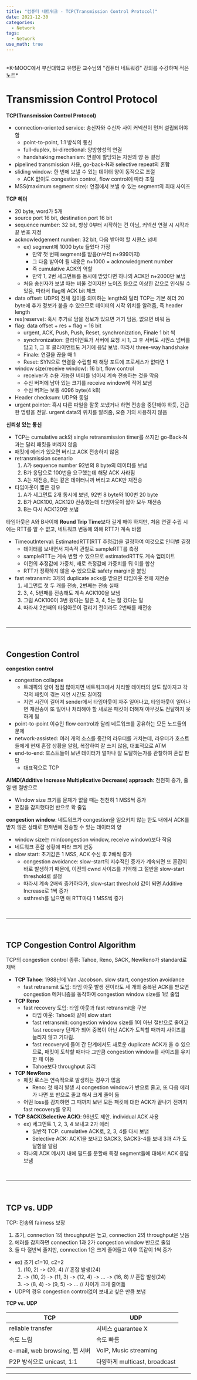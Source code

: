 ```yaml
---
title: "컴퓨터 네트워크 - TCP(Transmission Control Protocol)"
date: 2021-12-30
categories:
  - Network
tags:
  - Network
use_math: true
---
```


<br>
*K-MOOC에서 부산대학교 유영환 교수님의 "컴퓨터 네트워킹" 강의를 수강하며 적은 노트*

<br>

# Transmission Control Protocol

**TCP(Transmission Control Protocol)**
-	connection-oriented service: 송신자와 수신자 사이 커넥션이 먼저 설립되어야 함
    -	point-to-point, 1:1 방식의 통신
    -	full-duplex, bi-directional: 양방향성의 연결
    -	handshaking mechanism: 연결에 할당되는 자원의 양 등 결정
-	pipelined transmission 사용, go-back-N과 selective repeat의 혼합
-	sliding window: 한 번에 보낼 수 있는 데이터 양이 동적으로 조절
    -	ACK 없이도 congestion control, flow control에 따라 조절
-	MSS(maximum segment size): 연결에서 보낼 수 있는 segment의 최대 사이즈

**TCP 헤더**
-	20 byte, word가 5개
-	source port 16 bit, destination port 16 bit
-	sequence number: 32 bit, 항상 0부터 시작하는 건 아님, 커넥션 연결 시 시작과 끝 번호 지정
-	acknowledgement number: 32 bit, 다음 받아야 할 시퀀스 넘버
    -	ex) segment에 1000 byte 들었다 가정
        -	만약 첫 번째 segment를 받음(n부터 n+999까지)
        -	그 다음 받아야 될 내용은 n+1000 = acknowledgment number
        -	즉 cumulative ACK의 역할
        -	만약 1, 2번 세그먼트를 동시에 받았다면 하나의 ACK인 n+2000만 보냄
    -	처음 송신자가 보낼 때는 비울 것이지만 노이즈 등으로 이상한 값으로 인식될 수 있음, 따라서 flag에 ACK bit 체크
-	data offset: UDP의 전체 길이를 의미하는 length와 달리 TCP는 기본 헤더 20 byte에 추가 정보가 붙을 수 있으므로 데이터의 시작 위치를 알려줌, 즉 header length
-	res(reserve): 혹시 추가로 담을 정보가 있으면 거기 담음, 없으면 비워 둠
-	flag: data offset + res + flag = 16 bit
    -	urgent, ACK, Push, Push, Reset, synchronization, Finale 1 bit 씩
    -	synchronization: 클라이언트가 서버에 요청 시 1, 그 후 서버도 시퀀스 넘버를 담고 1, 그 후 클라이언트도 거기에 응답 보냄. 따라서 three-way handshake
    -	Finale: 연결을 끊을 때 1
    -	Reset: SYN으로 연결을 수립할 때 해당 포트에 프로세스가 없다면 1
-	window size(receive window): 16 bit, flow control
    -	receiver가 수용 가능한 버퍼를 넘어서 계속 전송하는 것을 막음
    -	수신 버퍼에 남아 있는 크기를 receive window에 적어 보냄
    -	수신 버퍼는 보통 4096 byte(4 kB)
-	Header checksum: UDP와 동일
-	urgent pointer: 혹시 다른 파일을 잘못 보냈거나 하면 전송을 중단해야 하듯, 긴급한 명령을 전달. urgent data의 위치를 알려줌, 요즘 거의 사용하지 않음

**신뢰성 있는 통신**
-	TCP는 cumulative ack와 single retransmission timer를 쓰지만 go-Back-N과는 달리 패킷을 버리지 않음
-	패킷에 에러가 있으면 버리고 ACK 전송하지 않음
-	retransmission scenario
    1.	A가 sequence number 92번의 8 byte의 데이터를 보냄
    2.	B가 응답으로 100번을 요구했는데 해당 ACK 사라짐
    3.	A는 재전송, B는 같은 데이터니까 버리고 ACK만 재전송
-	타임아웃이 짧은 경우
    1.	A가 세그먼트 2개 동시에 보냄, 92번 8 byte와 100번 20 byte
    2.	B가 ACK100, ACK120 전송했는데 타임아웃이 짧아 모두 재전송
    3.	B는 다시 ACK120만 보냄

타임아웃은 A와 B사이에 **Round Trip Time**보다 길게 해야 하지만, 처음 연결 수립 시에는 RTT를 알 수 없고, 네트워크 변동에 의해 RTT가 계속 바뀜
-	TimeoutInterval: EstimatedRTT(RTT 추정값)을 결정하여 이것으로 인터벌 결정
    -	데이터를 보내면서 지속적 관찰로 sampleRTT를 측정
    -	sampleRTT는 계속 변할 수 있으므로 estimatedRTT도 계속 업데이트
    -	이전의 추정값에 가중치, 새로 측정값에 가중치를 둬 이를 합산
    -	RTT가 정확하지 않을 수 있으므로 safety margin을 붙임
-	fast retransmit: 3개의 duplicate acks를 받으면 타임아웃 전에 재전송
    1.	세그먼트 첫 두 개를 전송, 2번째는 전송 실패
    2.	3, 4, 5번째를 전송해도 계속 ACK100을 보냄
    3.	그럼 ACK100이 3번 왔다는 말은 3, 4, 5는 잘 갔다는 말
    4.	따라서 2번째의 타임아웃이 걸리기 전이라도 2번째를 재전송

<br>

---

<br>

## Congestion Control

**congestion control**
-	congestion collapse
    -	트래픽의 양이 점점 많아지면 네트워크에서 처리할 데이터의 양도 많아지고 각각의 패킷이 겪는 지연 시간도 길어짐
    -	지연 시간이 길어져 sender에서 타임아웃이 자주 일어나고, 타임아웃이 일어나면 재전송이 또 일어나 처리해야 할 새로운 패킷이 더해져 아무것도 전달하지 못하게 됨
-	point-to-point 이슈인 flow control과 달리 네트워크를 공유하는 모든 노드들의 문제
-	network-assisted: 여러 개의 소스를 중간의 라우터를 거치는데, 라우터가 호스트들에게 현재 혼잡 상황을 알림, 복잡하여 잘 쓰지 않음, 대표적으로 ATM
-	end-to-end: 호스트들이 보낸 데이터가 얼마나 잘 도달하는가를 관찰하여 혼잡 판단
    -	대표적으로 TCP

**AIMD(Additive Increase Multiplicative Decrease) approach**: 천천히 증가, 줄일 땐 절반으로
-	Window size 크기를 문제가 없을 때는 천천히 1 MSS씩 증가
-	혼잡을 감지했다면 반으로 확 줄임

**congestion window**: 네트워크가 congestion을 일으키지 않는 한도 내에서 ACK를 받지 않은 상태로 한꺼번에 전송할 수 있는 데이터의 양
-	window size는 min(congestion window, receive window)보다 작음
-	네트워크 혼잡 상황에 따라 크게 변동
-	slow start: 초기값은 1 MSS, ACK 수신 후 2배씩 증가
    -	congestion avoidance: slow-start의 지수적인 증가가 계속되면 또 혼잡이 바로 발생하기 때문에, 이전의 cwnd 사이즈를 기억해 그 절반을 slow-start threshold로 설정
    -	따라서 계속 2배씩 증가하다가, slow-start threshold 값이 되면 Additive Increase로 1씩 증가
    -	ssthresh를 넘으면 매 RTT마다 1 MSS씩 증가

<br>

---

<br>

## TCP Congestion Control Algorithm

TCP의 congestion control 종류: Tahoe, Reno, SACK, NewReno가 standard로 채택
-	**TCP Tahoe**: 1988년에 Van Jacobson. slow start, congestion avoidance
    -	fast retransmit 도입: 타임 아웃 발생 전이라도 세 개의 중복된 ACK를 받으면 congestion 메커니즘을 동작하여 congestion window size를 1로 줄임
-	**TCP Reno**
    -	fast recovery 도입: 타임 아웃과 fast retransmit을 구분
        -	타임 아웃: Tahoe와 같이 slow start
        -	fast retransmit: congestion window size를 1이 아닌 절반으로 줄이고 fast recovery 단계가 되어 중복이 아닌 ACK가 도착할 때까지 사이즈를 늘리지 않고 기다림.
        -	fast recovery에 들어 간 단계에서도 새로운 duplicate ACK가 올 수 있으므로, 패킷이 도착할 때마다 그만큼 congestion window를 사이즈를 유지한 채 이동
        -	Tahoe보다 throughput 유리
-	**TCP NewReno**
    -	패킷 로스는 연속적으로 발생하는 경우가 많음
        -	Reno: 첫 에러 발생 시 congestion window가 반으로 줄고, 또 다음 에러가 나면 또 반으로 줄고 해서 크게 줄어 듦
    -	어떤 loss를 감지하면 그 때까지 보낸 모든 패킷에 대한 ACK가 끝나기 전까지 fast recovery를 유지
-	**TCP SACK(Selective ACK)**: 96년도 제안. individual ACK 사용
    -	ex) 세그먼트 1, 2, 3, 4 보내고 2가 에러
        -	일반적 TCP: cumulative ACK로, 2, 3, 4를 다시 보냄
        -	Selective ACK: ACK1을 보내고 SACK3, SACK3-4를 보내 3과 4가 도달함을 알림
    -	하나의 ACK 메시지 내에 필드를 분할해 특정 segment들에 대해서 ACK 응답 보냄

<br>

---

<br>

## TCP vs. UDP

TCP: 전송의 fairness 보장
1.	초기, connection 1의 throughput은 높고, connection 2의 throughput은 낮음
2.	에러를 감지하면 connection 1과 2가 congestion window 반으로 줄임
3.	둘 다 절반씩 줄지만, connection 1은 크게 줄어들고 이후 똑같이 1씩 증가
-	ex) 초기 c1=10, c2=2
    1.	(10, 2) -> (20, 4)	// 혼잡 발생(24)
    2.	-> (10, 2) -> (11, 3) -> (12, 4) -> … -> (16, 8)		// 혼잡 발생(24)
    3.	-> (8, 4) -> (9, 5) -> …	// 차이가 크게 줄어듦
-	UDP의 경우 congestion control없이 보내고 싶은 만큼 보냄

**TCP vs. UDP**
  
| TCP	| UDP |
| --- | --- |
| reliable transfer |	서비스 guarantee X |
| 속도 느림	| 속도 빠름 |
| e-mail, web browsing, 웹 서버	| VolP, Music streaming |
| P2P 방식으로 unicast, 1:1	| 다양하게 multicast, broadcast |
  

---


<br>
